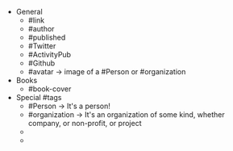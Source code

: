 - General
	- #link
	- #author
	- #published
	- #Twitter
	- #ActivityPub
	- #Github
	- #avatar -> image of a #Person or #organization
- Books
	- #book-cover
- Special #tags
	- #Person -> It's a person!
	- #organization -> It's an organization of some kind, whether company, or non-profit, or project
	-
	-